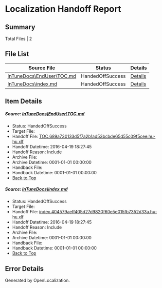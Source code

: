 # <a name='report-top'></a> Localization Handoff Report

## Summary
 Total Files | 2

## File List
 Source File | Status | Details 
 ----------- | ------ | ------- 
 [InTuneDocs\EndUser\TOC.md](https://github.com/Microsoft/IntuneDocs-pr/blob/b753ab84b8a4336c55b2266245500c20d93c4cff/InTuneDocs/EndUser/TOC.md) | HandedOffSuccess | [Details](#2f680775db5870c2a3f986654122c65dc9977146475)
 [InTuneDocs\index.md](https://github.com/Microsoft/IntuneDocs-pr/blob/b753ab84b8a4336c55b2266245500c20d93c4cff/InTuneDocs/index.md) | HandedOffSuccess | [Details](#9481662d64baaf2f679ca959d1ca45f1a154b903684)

## Item Details
##### <a name='2f680775db5870c2a3f986654122c65dc9977146475'></a> Source: [InTuneDocs\EndUser\TOC.md](https://github.com/Microsoft/IntuneDocs-pr/blob/b753ab84b8a4336c55b2266245500c20d93c4cff/InTuneDocs/EndUser/TOC.md)
* Status: HandedOffSuccess
* Target File: 
* Handoff File: [TOC.689a730133d5f7a2b1ad53bcbde65d55c09f5cee.hu-hu.xlf](https://github.com/Microsoft/EM.handoff/blob/fdde6c4d817538af580931f346e2193ee2ba880d/ol-handoff/Microsoft/IntuneDocs-pr.hu-hu/master/TOC.689a730133d5f7a2b1ad53bcbde65d55c09f5cee.hu-hu.xlf)
* Handoff Datetime: 2016-04-19 18:27:45
* Handoff Reason: Include
* Archive File: 
* Archive Datetime: 0001-01-01 00:00:00
* Handback File: 
* Handback Datetime: 0001-01-01 00:00:00
* [Back to Top](#report-top)

##### <a name='9481662d64baaf2f679ca959d1ca45f1a154b903684'></a> Source: [InTuneDocs\index.md](https://github.com/Microsoft/IntuneDocs-pr/blob/b753ab84b8a4336c55b2266245500c20d93c4cff/InTuneDocs/index.md)
* Status: HandedOffSuccess
* Target File: 
* Handoff File: [index.404579aeff405d27d9820f60e5e015fb7352d33a.hu-hu.xlf](https://github.com/Microsoft/EM.handoff/blob/fdde6c4d817538af580931f346e2193ee2ba880d/ol-handoff/Microsoft/IntuneDocs-pr.hu-hu/master/index.404579aeff405d27d9820f60e5e015fb7352d33a.hu-hu.xlf)
* Handoff Datetime: 2016-04-19 18:27:45
* Handoff Reason: Include
* Archive File: 
* Archive Datetime: 0001-01-01 00:00:00
* Handback File: 
* Handback Datetime: 0001-01-01 00:00:00
* [Back to Top](#report-top)


## Error Details

Generated by OpenLocalization.
